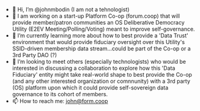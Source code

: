 - 👋 Hi, I’m @johnmbodin (I am not a tehnologist)
- 👀 I am working on a start-up Platform Co-op (forum.coop) that will provide member/patron communities an OS Deliberative Democracy Utility (E2EV Meeting/Polling/Voting) meant to improve self-governance.
- 🌱 I’m currently learning more about how to best provide a 'Data Trust' environment that would provide fiduciary oversight over this Utility's SSID-driven membership data stream...could be part of the Co-op or a 3rd Party DAO (?) 
- 💞️ I’m looking to meet others (especially technologists) who would be interested in discussing a collaboration to explore how this 'Data Fiduciary' entity might take real-world shape to best provide the Co-op (and any other interested organization or comnnunity) with a 3rd party (OS) platform upon which it could provide self-sovereign data governance to its cohort of members. 
- 📫 How to reach me: john@form.coop

<!---
johnmbodin/johnmbodin is a ✨ special ✨ repository because its `README.md` (this file) appears on your GitHub profile.
You can click the Preview link to take a look at your changes.
--->
